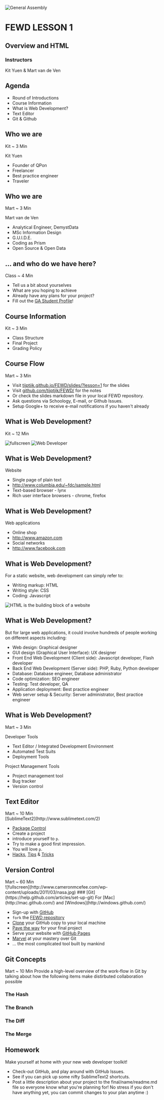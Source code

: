 ![General Assembly](assets/images/ga.png)
# FEWD LESSON 1

## Overview and HTML

### Instructors
Kit Yuen & Mart van de Ven 



## Agenda

* Round of Introductions
* Course Information
* What is Web Development?
* Text Editor
* Git & Github




## Who we are
<aside class="notes">Kit ~ 3 Min</aside>

Kit Yuen

* Founder of QPon
* Freelancer
* Best practice engineer
* Traveler



## Who we are
<aside class="notes">Mart ~ 3 Min</aside>

Mart van de Ven

* Analytical Engineer, DemystData
* MSc Information Design
* G.U.I.D.E.
* Coding as Prism
* Open Source & Open Data



## ... and who do we have here?
<aside class="notes">Class ~ 4 Min</aside>

* Tell us a bit about yourselves
* What are you hoping to achieve
* Already have any plans for your project?
* Fill out the [GA Student Profile](https://generalassembly.wufoo.com/forms/k4k4r7/)!



## Course Information
<aside class="notes">Kit ~ 3 Min</aside>

* Class Structure
* Final Project
* Grading Policy



## Course Flow
<aside class="notes">Mart ~ 3 Min</aside>

* Visit [tijptjik.github.io/FEWD/slides/?lesson=1](http://tijptjik.github.io/FEWD/slides/?lesson=1) for the slides
* Visit [github.com/tijptjik/FEWD/](https://github.com/tijptjik/FEWD/blob/gh-pages/lesson1/slides.md) for the notes
* Or check the slides markdown file in your local FEWD repository.  
* Ask questions via Schoology, E-mail, or Github Issues.
* Setup Google+ to receive e-mail notifications if you haven't already



## What is Web Development?
<aside class="notes">Kit ~ 12 Min</aside>

![fullscreen](http://ankitsahay.com/wp-content/uploads/2013/06/The.Matrix.glmatrix.31.png)
![Web Developer](../assets/images/web-developer.jpg)



## What is Web Development?
<aside class="notes"></aside>

Website

* Single page of plain text
* http://www.columbia.edu/~fdc/sample.html
* Text-based browser - lynx
* Rich user interface browsers - chrome, firefox



## What is Web Development?
<aside class="notes"></aside>

Web applications

* Online shop
* http://www.amazon.com 
* Social networks
* http://www.facebook.com



## What is Web Development?
<aside class="notes"></aside>

For a static website, web development can simply refer to:

* Writing markup: HTML
* Writing style: CSS
* Coding: Javascript

![HTML is the building block of a website](../assets/images/web_blocks.gif)



## What is Web Development?
<aside class="notes"></aside>

But for large web applications, it could involve hundreds of people working on different aspects including:

* Web design: Graphical designer
* GUI design (Graphical User Interface): UX designer
* Front End Web Development (Client side): Javascript developer, Flash developer
* Back End Web Development (Server side): PHP, Ruby, Python developer
* Database: Database engineer, Database administrator
* Code optimization: SEO engineer
* Testing: Test developer, QA
* Application deployment: Best practice engineer
* Web server setup & Security: Server administrator, Best practice engineer



## What is Web Development?
<aside class="notes">Mart ~ 3 Min</aside>

Developer Tools

* Text Editor / Integrated Development Environment
* Automated Test Suits
* Deployment Tools

Project Management Tools

* Project management tool
* Bug tracker
* Version control



## Text Editor
<aside class="notes">Mart ~ 10 Min</aside>
[SublimeText2](http://www.sublimetext.com/2)

* [Package Control](http://wbond.net/sublime_packages/package_control/installation)
* Create a project
* introduce yourself to `p`.
* Try to make a good first impression.
* You will love `p`.
* [Hacks](http://hexlator.blogspot.hk/2013/05/best-sublime-text-2-tips-tricks-hacks.html), [Tips](http://net.tutsplus.com/articles/news/perfect-workflow-in-sublime-text-free-course/) & [Tricks](http://net.tutsplus.com/tutorials/tools-and-tips/sublime-text-2-tips-and-tricks/)




## Version Control
<aside class="notes">Mart ~ 60 Min</aside>
![fullscreen](http://www.cameronmcefee.com/wp-content/uploads/2011/03/nasa.jpg)
### [Git](https://help.github.com/articles/set-up-git)
For [Mac](http://mac.github.com/) and [Windows](http://windows.github.com/)

* Sign-up with [GitHub](https://github.com/signup/free)
* `fork` the [FEWD repository](https://github.com/tijptjik/FEWD)
* [Clone](http://support.fastpdfkit.com/kb/how-to/how-to-clone-from-github) your GitHub copy to your local machine
* [Pave the way](https://help.github.com/articles/making-changes) for your final project
* Serve your website with [GitHub Pages](https://help.github.com/articles/creating-project-pages-manually)
* [Marvel](https://github.com/) at your mastery over Git
* ... the most complicated tool built by mankind



## Git Concepts
<aside class="notes">Mart ~ 10 Min
Provide a high-level overview of the work-flow in Git by talking about how the following items make distirbuted collaboration possible</aside>

### The Hash
### The Branch
### The Diff
### The Merge



## Homework
<aside class="notes"></aside>

Make yourself at home with your new web developer toolkit! 

* Check-out GitHub, and play around with GitHub Issues.
* See if you can pick up some nifty SublimeText2 shortcuts.
* Post a little description about your project to the final/name/readme.md file so everyone know what you're planning for! No stress if you don't have anything yet, you can commit changes to your plan anytime :)